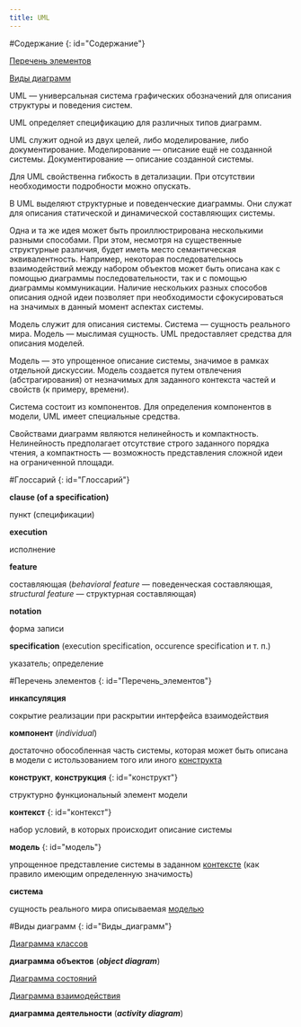 ```yaml
---
title: UML
---
```


#Содержание
{: id="Содержание"}

[Перечень элементов](#Перечень_элементов)

[Виды диаграмм](#Виды_диаграмм)

UML — универсальная система графических обозначений для описания структуры и поведения систем.

UML определяет спецификацию для различных типов диаграмм.

UML служит одной из двух целей, либо моделирование, либо документирование. Моделирование — описание ещё не созданной системы. Документирование — описание созданной системы.

Для UML свойственна гибкость в детализации. При отсутствии необходимости подробности можно опускать.

В UML выделяют структурные и поведенческие диаграммы. Они служат для описания статической и динамической составляющих системы.

Одна и та же идея может быть проиллюстрирована несколькими разными способами. При этом, несмотря на существенные структурные различия, будет иметь место семантическая эквивалентность. Например, некоторая последовательнось взаимодействий между набором объектов может быть описана как с помощью диаграммы последовательности, так и с помощью диаграммы коммуникации. Наличие нескольких разных способов описания одной идеи позволяет при необходимости сфокусироваться на значимых в данный момент аспектах системы.

Модель служит для описания системы. Система — сущность реального мира. Модель — мыслимая сущность. UML предоставляет средства для описания моделей.

Модель — это упрощенное описание системы, значимое в рамках отдельной дискуссии. Модель создается путем отвлечения (абстрагирования) от незначимых для заданного контекста частей и свойств (к примеру, времени).

Система состоит из компонентов. Для определения компонентов в модели, UML имеет специальные средства.

Свойствами диаграмм являются нелинейность и компактность. Нелинейность предполагает отсутствие строго заданного порядка чтения, а компактность — возможность представления сложной идеи на ограниченной площади.

#Глоссарий
{: id="Глоссарий"}

**clause (of a specification)**

пункт (спецификации)

**execution**

исполнение

**feature**

составляющая (_behavioral feature_ — поведенческая составляющая, _structural feature_ — структурная составляющая)

**notation**

форма записи

**specification** (execution specification, occurence specification и т. п.)

указатель; определение

#Перечень элементов
{: id="Перечень_элементов"}

**инкапсуляция**

сокрытие реализации при раскрытии интерфейса взаимодействия

**компонент** (_individual_)

достаточно обособленная часть системы, которая может быть описана в модели с истользованием того или иного [конструкта](#конструкт)

**конструкт**, **конструкция**
{: id="конструкт"}

структурно функциональный элемент модели

**контекст**
{: id="контекст"}

набор условий, в которых происходит описание системы

**модель**
{: id="модель"}

упрощенное представление системы в заданном [контексте](#контекст) (как правило имеющим определенную значимость)

**система**

сущность реального мира описываемая [моделью](#модель)

#Виды диаграмм
{: id="Виды_диаграмм"}

[Диаграмма классов](/summaries/uml-classes)

**диаграмма объектов** (_**object diagram**_)

[Диаграмма состояний](/summaries/uml-statecharts)

[Диаграмма взаимодействия](/summaries/uml-interactions)

**диаграмма деятельности** (_**activity diagram**_)
